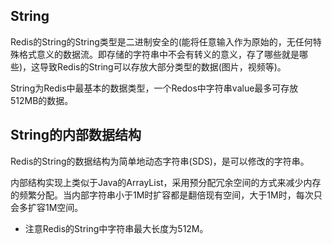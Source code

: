 ## String
Redis的String的String类型是二进制安全的(能将任意输入作为原始的，无任何特殊格式意义的数据流。即存储的字符串中不会有转义的意义，存了哪些就是哪些)，这导致Redis的String可以存放大部分类型的数据(图片，视频等)。

String为Redis中最基本的数据类型，一个Redos中字符串value最多可存放512MB的数据。


## String的内部数据结构
Redis的String的数据结构为简单地动态字符串(SDS)，是可以修改的字符串。

内部结构实现上类似于Java的ArrayList，采用预分配冗余空间的方式来减少内存的频繁分配。当内部字符串小于1M时扩容都是翻倍现有空间，大于1M时，每次只会多扩容1M空间。

* 注意Redis的String中字符串最大长度为512M。

